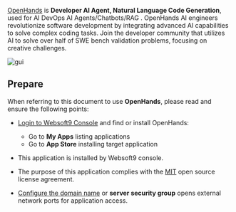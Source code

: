 [OpenHands](https://www.all-hands.dev) is **Developer AI Agent, Natural Language Code Generation**, used for AI DevOps AI Agents/Chatbots/RAG . OpenHands AI engineers revolutionize software development by integrating advanced AI capabilities to solve complex coding tasks. Join the developer community that utilizes AI to solve over half of SWE bench validation problems, focusing on creative challenges.


![gui](https://libs.websoft9.com/Websoft9/DocsPicture/zh/openhands/openhands-gui-websoft9.png)


## Prepare

When referring to this document to use **OpenHands**, please read and ensure the following points:

- [Login to Websoft9 Console](./login-console) and find or install OpenHands:
  - Go to **My Apps** listing applications 
  - Go to **App Store** installing target application

- This application is installed by Websoft9 console.


- The purpose of this application complies with the [MIT](https://opensource.org/licenses/MIT) open source license agreement.


- [Configure the domain name](./domain-set) or **server security group** opens external network ports for application access.